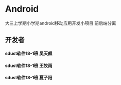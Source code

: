 # Android
大三上学期小学期android移动应用开发小项目 前后端分离

## 开发者
#### sdust软件18-1班 吴天麒
#### sdust软件18-1班 王牧雨
#### sdust软件18-1班 夏子阳
